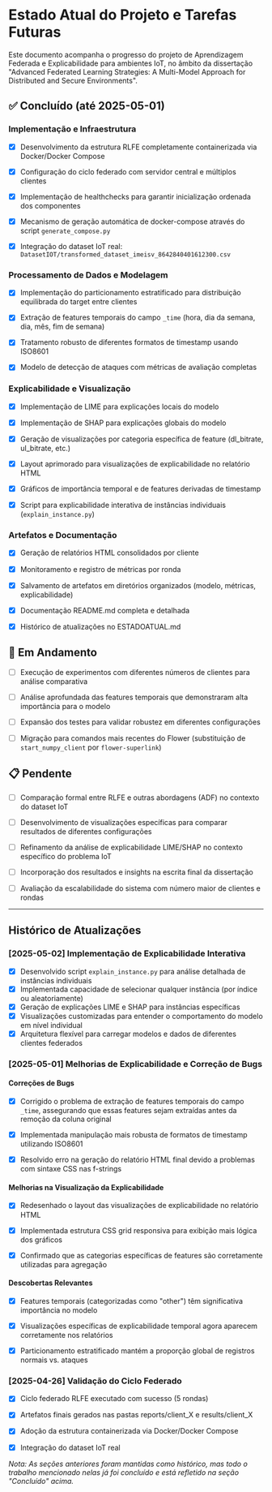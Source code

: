# Estado Atual do Projeto e Tarefas Futuras

Este documento acompanha o progresso do projeto de Aprendizagem Federada e Explicabilidade para ambientes IoT, no âmbito da dissertação "Advanced Federated Learning Strategies: A Multi-Model Approach for Distributed and Secure Environments".



## ✅ Concluído (até 2025-05-01)



### Implementação e Infraestrutura

- [x] Desenvolvimento da estrutura RLFE completamente containerizada via Docker/Docker Compose

- [x] Configuração do ciclo federado com servidor central e múltiplos clientes

- [x] Implementação de healthchecks para garantir inicialização ordenada dos componentes

- [x] Mecanismo de geração automática de docker-compose através do script `generate_compose.py`

- [x] Integração do dataset IoT real: `DatasetIOT/transformed_dataset_imeisv_8642840401612300.csv`



### Processamento de Dados e Modelagem

- [x] Implementação do particionamento estratificado para distribuição equilibrada do target entre clientes

- [x] Extração de features temporais do campo `_time` (hora, dia da semana, dia, mês, fim de semana)

- [x] Tratamento robusto de diferentes formatos de timestamp usando ISO8601

- [x] Modelo de detecção de ataques com métricas de avaliação completas



### Explicabilidade e Visualização

- [x] Implementação de LIME para explicações locais do modelo

- [x] Implementação de SHAP para explicações globais do modelo

- [x] Geração de visualizações por categoria específica de feature (dl_bitrate, ul_bitrate, etc.)

- [x] Layout aprimorado para visualizações de explicabilidade no relatório HTML

- [x] Gráficos de importância temporal e de features derivadas de timestamp

- [x] Script para explicabilidade interativa de instâncias individuais (`explain_instance.py`)



### Artefatos e Documentação

- [x] Geração de relatórios HTML consolidados por cliente

- [x] Monitoramento e registro de métricas por ronda

- [x] Salvamento de artefatos em diretórios organizados (modelo, métricas, explicabilidade)

- [x] Documentação README.md completa e detalhada

- [x] Histórico de atualizações no ESTADOATUAL.md



## 🔄 Em Andamento



- [ ] Execução de experimentos com diferentes números de clientes para análise comparativa

- [ ] Análise aprofundada das features temporais que demonstraram alta importância para o modelo

- [ ] Expansão dos testes para validar robustez em diferentes configurações

- [ ] Migração para comandos mais recentes do Flower (substituição de `start_numpy_client` por `flower-superlink`)



## 📋 Pendente



- [ ] Comparação formal entre RLFE e outras abordagens (ADF) no contexto do dataset IoT

- [ ] Desenvolvimento de visualizações específicas para comparar resultados de diferentes configurações

- [ ] Refinamento da análise de explicabilidade LIME/SHAP no contexto específico do problema IoT

- [ ] Incorporação dos resultados e insights na escrita final da dissertação

- [ ] Avaliação da escalabilidade do sistema com número maior de clientes e rondas



---

## Histórico de Atualizações



### [2025-05-02] Implementação de Explicabilidade Interativa

- [x] Desenvolvido script `explain_instance.py` para análise detalhada de instâncias individuais
- [x] Implementada capacidade de selecionar qualquer instância (por índice ou aleatoriamente)
- [x] Geração de explicações LIME e SHAP para instâncias específicas
- [x] Visualizações customizadas para entender o comportamento do modelo em nível individual
- [x] Arquitetura flexível para carregar modelos e dados de diferentes clientes federados

### [2025-05-01] Melhorias de Explicabilidade e Correção de Bugs

#### Correções de Bugs

- [x] Corrigido o problema de extração de features temporais do campo `_time`, assegurando que essas features sejam extraídas antes da remoção da coluna original

- [x] Implementada manipulação mais robusta de formatos de timestamp utilizando ISO8601

- [x] Resolvido erro na geração do relatório HTML final devido a problemas com sintaxe CSS nas f-strings



#### Melhorias na Visualização da Explicabilidade

- [x] Redesenhado o layout das visualizações de explicabilidade no relatório HTML

- [x] Implementada estrutura CSS grid responsiva para exibição mais lógica dos gráficos

- [x] Confirmado que as categorias específicas de features são corretamente utilizadas para agregação



#### Descobertas Relevantes

- [x] Features temporais (categorizadas como "other") têm significativa importância no modelo

- [x] Visualizações específicas de explicabilidade temporal agora aparecem corretamente nos relatórios

- [x] Particionamento estratificado mantém a proporção global de registros normais vs. ataques



### [2025-04-26] Validação do Ciclo Federado



- [x] Ciclo federado RLFE executado com sucesso (5 rondas)

- [x] Artefatos finais gerados nas pastas reports/client_X e results/client_X

- [x] Adoção da estrutura containerizada via Docker/Docker Compose

- [x] Integração do dataset IoT real



_Nota: As seções anteriores foram mantidas como histórico, mas todo o trabalho mencionado nelas já foi concluído e está refletido na seção "Concluído" acima._